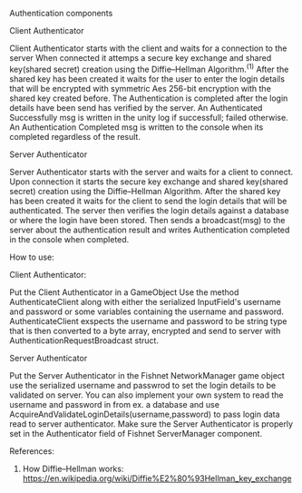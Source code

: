 Authentication components

Client Authenticator

Client Authenticator starts with the client and waits for a connection to the server
When connected it attemps a secure key exchange and shared key(shared secret) creation using the Diffie–Hellman Algorithm.<sup>(1)</sup>
After the shared key has been created it waits for the user to enter the login details
that will be encrypted with symmetric Aes 256-bit encryption with the shared key created before.
The Authentication is completed after the login details have been send has verified by the server.
An Authenticated Successfully msg is written in the unity log if successfull; failed otherwise.
An Authentication Completed msg is written to the console when its completed regardless of the result.


Server Authenticator

Server Authenticator starts with the server and waits for a client to connect.
Upon connection it starts the secure key exchange and shared key(shared secret) creation using the Diffie–Hellman Algorithm.
After the shared key has been created it waits for the client to send the login details
that will be authenticated. The server then verifies the login details against a database
or where the login have been stored. Then sends a broadcast(msg) to the server about the
authentication result and writes Authentication completed in the console when completed.

How to use:

Client Authenticator:

Put the Client Authenticator in a GameObject
Use the method AuthenticateClient along with either the serialized InputField's username and password
or some variables containing the username and password.
AuthenticateClient exspects the username and password to be string type that is then converted to a byte array,
encrypted and send to server with AuthenticationRequestBroadcast struct.

Server Authenticator

Put the Server Authenticator in the Fishnet NetworkManager game object
use the serialized username and passwrod to set the login details to be validated on server.
You can also implement your own system to read the username and password in from ex. a database
and use AcquireAndValidateLoginDetails(username,password) to pass login data read to server authenticator.
Make sure the Server Authenticator is properly set in the Authenticator field of Fishnet ServerManager component.

References:

1. How Diffie–Hellman works: https://en.wikipedia.org/wiki/Diffie%E2%80%93Hellman_key_exchange
